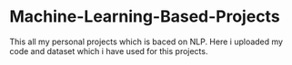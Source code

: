# Machine-Learning-Based-Projects
This all my personal projects which is baced on NLP.
Here i uploaded my code and dataset which i have used for this projects.
